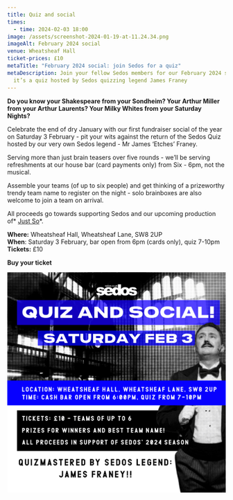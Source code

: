```yaml
---
title: Quiz and social
times:
  - time: 2024-02-03 18:00
image: /assets/screenshot-2024-01-19-at-11.24.34.png
imageAlt: February 2024 social
venue: Wheatsheaf Hall
ticket-prices: £10
metaTitle: "February 2024 social: join Sedos for a quiz"
metaDescription: Join your fellow Sedos members for our February 2024 social –
  it’s a quiz hosted by Sedos quizzing legend James Franey
---
```

**Do you know your Shakespeare from your Sondheim? Your Arthur Miller from your Arthur Laurents? Your Milky Whites from your Saturday Nights?**

Celebrate the end of dry January with our first fundraiser social of the year on Saturday 3 February - pit your wits against the return of the Sedos Quiz hosted by our very own Sedos legend - Mr James ‘Etches’ Franey.

Serving more than just brain teasers over five rounds - we’ll be serving refreshments at our house bar (card payments only) from Six - 6pm, not the musical.

Assemble your teams (of up to six people) and get thinking of a prizeworthy trendy team name to register on the night - solo brainboxes are also welcome to join a team on arrival.

All proceeds go towards supporting Sedos and our upcoming production of* [Just So](https://www.sedos.co.uk/shows/2024-just-so)*.

**Where:** Wheatsheaf Hall, Wheatsheaf Lane, SW8 2UP\
**When**: Saturday 3 February, bar open from 6pm (cards only), quiz 7-10pm\
**Tickets:** £10

**Buy your ticket**

![February 2024 social](/assets/fundraiser-social-graphic.png)